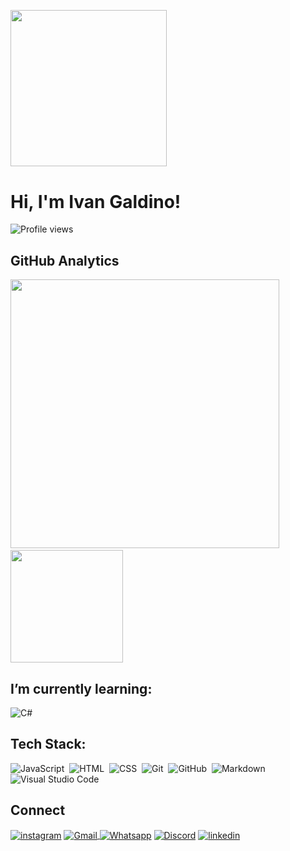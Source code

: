 ##
<br/>
<img height="250cm" src="https://grupoeasytech.com.br/wp-content/uploads/Artboard-1banner-blog.png"/>
<h1 align="left">Hi, I'm Ivan Galdino!</h1>
<p align="left"> <img src="https://komarev.com/ghpvc/?username=LordIPGo&color=red" alt="Profile views" /> </p>

## GitHub Analytics

<img width="430em" src="https://github-readme-stats.vercel.app/api?username=LordIPG&show_icons=true&theme=dark"/> &nbsp; <img height="180em" src="https://github-readme-stats.vercel.app/api/top-langs/?username=LordIPG&show_icons=true&theme=dark"/> 

## I’m currently learning:

<div style="display: inline_block">
<img align="center" alt="C#" src="https://img.shields.io/badge/C%23-239120?style=for-the-badge&logo=c-sharp&logoColor=white"/>
</div>

## Tech Stack:

![JavaScript](https://img.shields.io/badge/-JavaScript-05122A?style=flat&logo=javascript)&nbsp;
![HTML](https://img.shields.io/badge/-HTML-05122A?style=flat&logo=HTML5)&nbsp;
![CSS](https://img.shields.io/badge/-CSS-05122A?style=flat&logo=CSS3&logoColor=1572B6)&nbsp;
![Git](https://img.shields.io/badge/-Git-05122A?style=flat&logo=git)&nbsp;
![GitHub](https://img.shields.io/badge/-GitHub-05122A?style=flat&logo=github)&nbsp;
![Markdown](https://img.shields.io/badge/-Markdown-05122A?style=flat&logo=markdown)&nbsp;
![Visual Studio Code](https://img.shields.io/badge/-Visual%20Studio%20Code-05122A?style=flat&logo=visual-studio-code&logoColor=007ACC)&nbsp;

## Connect

<a href="https://instagram.com/ivan_log?igshid=NGExMmI2YTkyZg==" target="_blank"><img align="center" src="https://img.shields.io/badge/-Instagram-05122A?style=flat&logo=instagram" alt="instagram"/></a>
<a href="https://wa.me/5548996038880?text=Oi%2C+tudo+bem%3F" target="_blank"><img align="center" src="https://img.shields.io/badge/-Whatsapp-05122A?style=flat&logo=Whatsapp" alt="Gmail"/>
<a href="mailto:vivamaisivangaldino@gmail.com" target="_blank"><img align="center" src="https://img.shields.io/badge/-Gmail-05122A?style=flat&logo=Gmail" alt="Whatsapp"/></a>
<a href="" target="_blank"><img align="center" src="https://img.shields.io/badge/-Discord-05122A?style=flat&logo=Discord" alt="Discord"/></a>
<a href="" target="_blank"><img align="center" src="https://img.shields.io/badge/-linkedin-05122A?style=flat&logo=linkedin" alt="linkedin"/></a>

